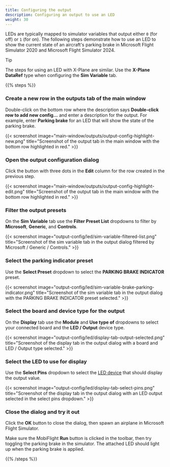 ```yaml
---
title: Configuring the output
description: Configuring an output to use an LED
weight: 30
---
```


LEDs are typically mapped to simulator variables that output either `0` (for off) or `1` (for on). The following steps demonstrate how to use an LED to show the current state of an aircraft's parking brake in Microsoft Flight Simulator 2020 and Microsoft Flight Simulator 2024.

> [!TIP]
> The steps for using an LED with X-Plane are similar. Use the **X-Plane DataRef** type when configuring the **Sim Variable** tab.

{{% steps %}}

### Create a new row in the outputs tab of the main window

Double-click on the bottom row where the description says **Double-click row to add new config...** and enter a description for the output. For example, enter **Parking brake** for an LED that will show the state of the parking brake.

{{< screenshot image="main-window/outputs/output-config-highlight-new.png" title="Screenshot of the output tab in the main window with the bottom row highlighted in red." >}}

### Open the output configuration dialog

Click the button with three dots in the **Edit** column for the row created in the previous step.

{{< screenshot image="main-window/outputs/output-config-highlight-edit.png" title="Screenshot of the output tab in the main window with the bottom row highlighted in red." >}}

### Filter the output presets

On the **Sim Variable** tab use the **Filter Preset List** dropdowns to filter by **Microsoft**, **Generic**, and **Controls**.

{{< screenshot image="output-config/led/sim-variable-filtered-list.png" title="Screenshot of the sim variable tab in the output dialog filtered by Microsoft / Generic / Controls." >}}

### Select the parking indicator preset

Use the **Select Preset** dropdown to select the **PARKING BRAKE INDICATOR** preset.

{{< screenshot image="output-config/led/sim-variable-brake-parking-indicator.png" title="Screenshot of the sim variable tab in the output dialog with the PARKING BRAKE INDICATOR preset selected." >}}

### Select the board and device type for the output

On the **Display** tab use the **Module** and **Use type of** dropdowns to select your connected board and the **LED / Output** device type.

{{< screenshot image="output-config/led/display-tab-output-selected.png" title="Screenshot of the display tab in the output dialog with a board and LED / Output type selected." >}}

### Select the LED to use for display

Use the **Select Pins** dropdown to select the [LED device](/devices/led/configuring-device) that should display the output value.

{{< screenshot image="output-config/led/display-tab-select-pins.png" title="Screenshot of the display tab in the output dialog with an LED output selected in the select pins dropdown." >}}

### Close the dialog and try it out

Click the **OK** button to close the dialog, then spawn an airplane in Microsoft Flight Simulator.

Make sure the MobiFlight **Run** button is clicked in the toolbar, then try toggling the parking brake in the simulator. The attached LED should light up when the parking brake is applied.

{{% /steps %}}
